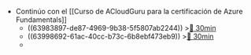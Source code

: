 - Continúo con el [[Curso de ACloudGuru para la certificación de Azure Fundamentals]]
	- ((63983897-de87-4969-9b38-5f5807ab2244)) >[🍅 30min](#agenda-pomo://?t=f-1671005958495-1800)
	- ((63998692-61ac-40cc-b73c-6b8ebf473eb9)) >[🍅 30min](#agenda-pomo://?t=f-1671012735130-1800)
	-